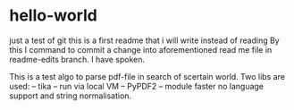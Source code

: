 # hello-world
just a test of git
this is a first readme that i will write instead of reading 
By this I command to commit a change into aforementioned read me file in readme-edits branch. I have spoken. 

This is a test algo to parse pdf-file in search of scertain world. 
Two libs are used: 
– tika – run via local VM 
– PyPDF2 – module faster no language support and string normalisation.
